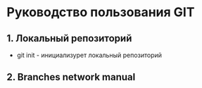 # Руководство пользования GIT
## 1. Локальный репозиторий
* git init - инициализурет локальный репозиторий
## 2. Branches network manual
